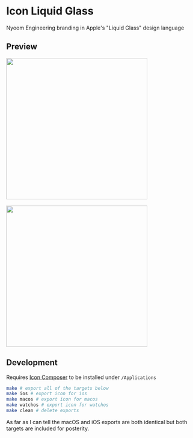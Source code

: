 # Icon Liquid Glass

Nyoom Engineering branding in Apple's "Liquid Glass" design language

## Preview

<img width="375" alt="" src="https://github.com/user-attachments/assets/9b3f139e-4778-4130-811b-9a32b35d3539" />

<br>
<br>

<img width="375" alt="" src="https://github.com/user-attachments/assets/f8d83c25-0187-4746-a777-da04771642d7" />

## Development

Requires [Icon Composer](https://developer.apple.com/icon-composer/) to be installed under `/Applications`

```sh
make # export all of the targets below
make ios # export icon for ios
make macos # export icon for macos
make watchos # export icon for watchos
make clean # delete exports
```

As far as I can tell the macOS and iOS exports are both identical but both targets are included for posterity. 
